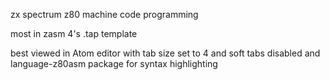 zx spectrum z80 machine code programming

most in zasm 4's .tap template

best viewed in Atom editor with tab size set to 4 and soft tabs disabled and language-z80asm package for syntax highlighting
